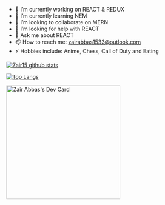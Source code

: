 - 🔭 I’m currently working on REACT & REDUX
- 🌱 I’m currently learning NEM
- 👯 I’m looking to collaborate on MERN
- 🤔 I’m looking for help with REACT
- 💬 Ask me about REACT
- 📫 How to reach me: zairabbas1533@outlook.com
- ⚡ Hobbies include: Anime, Chess, Call of Duty and Eating

[![Zair15 github stats](https://github-readme-stats.vercel.app/api?username=Zair15)](https://github.com/Zair15/github-readme-stats)

[![Top Langs](https://github-readme-stats.vercel.app/api/top-langs/?username=Zair15&layout=compact)](https://github.com/Zair15/github-readme-stats)

[<a href="https://app.daily.dev/zair"><img src="https://api.daily.dev/devcards/08549fc4e10842e9a59dba90f9010b29.png?r=e2f" width="300" alt="Zair Abbas's Dev Card"/></a>](https://api.daily.dev/devcards/08549fc4e10842e9a59dba90f9010b29.png?r=e2f)


<!--
**Zair15/Zair15** is a ✨ _special_ ✨ repository because its `README.md` (this file) appears on your GitHub profile.

Here are some ideas to get you started:

- 🔭 I’m currently working on ...
- 🌱 I’m currently learning ...
- 👯 I’m looking to collaborate on ...
- 🤔 I’m looking for help with ...
- 💬 Ask me about ...
- 📫 How to reach me: ...
- 😄 Pronouns: ...
- ⚡ Fun fact: ...
-->
